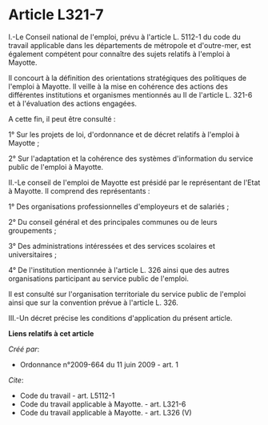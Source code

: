 # Article L321-7

I.-Le Conseil national de l'emploi, prévu à l'article L. 5112-1 du code du travail applicable dans les départements de
métropole et d'outre-mer, est également compétent pour connaître des sujets relatifs à l'emploi à Mayotte. 

Il concourt à la définition des orientations stratégiques des politiques de l'emploi à Mayotte. Il veille à la mise en
cohérence des actions des différentes institutions et organismes mentionnés au II de l'article L. 321-6 et à l'évaluation des
actions engagées.

A cette fin, il peut être consulté : 

1° Sur les projets de loi, d'ordonnance et de décret relatifs à l'emploi à Mayotte ; 

2° Sur l'adaptation et la cohérence des systèmes d'information du service public de l'emploi à Mayotte. 

II.-Le conseil de l'emploi de Mayotte est présidé par le représentant de l'Etat à Mayotte. Il comprend des représentants : 

1° Des organisations professionnelles d'employeurs et de salariés ; 

2° Du conseil général et des principales communes ou de leurs groupements ; 

3° Des administrations intéressées et des services scolaires et universitaires ; 

4° De l'institution mentionnée à l'article L. 326 ainsi que des autres organisations participant au service public de
l'emploi. 

Il est consulté sur l'organisation territoriale du service public de l'emploi ainsi que sur la convention prévue à l'article
L. 326. 

III.-Un décret précise les conditions d'application du présent article.

**Liens relatifs à cet article**

_Créé par_:

  - Ordonnance n°2009-664 du 11 juin 2009 - art. 1

_Cite_:

  - Code du travail - art. L5112-1
  - Code du travail applicable à Mayotte. - art. L321-6
  - Code du travail applicable à Mayotte. - art. L326 (V)
